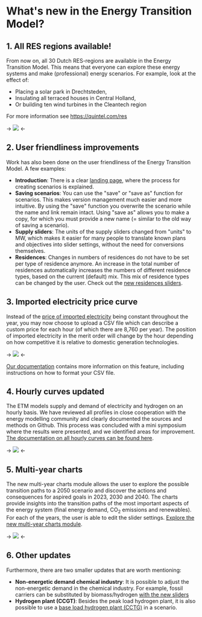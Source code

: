 # What's new in the Energy Transition Model?

## 1. All RES regions available!

From now on, all 30 Dutch RES-regions are available in the Energy Transition
Model. This means that everyone can explore these energy systems and make
(professional) energy scenarios. For example, look at the effect of:

* Placing a solar park in Drechtsteden,
* Insulating all terraced houses in Central Holland,
* Or building ten wind turbines in the Cleantech region

For more information see https://quintel.com/res

-> ![](assets/pages/whats_new/resregions_en.png) <-

## 2. User friendliness improvements

Work has also been done on the user friendliness of the Energy Transition Model.
A few examples:

* **Introduction**: There is a clear [landing page][Workflow slide], where the
  process for creating scenarios is explained.
* **Saving scenarios**: You can use the "save" or "save as" function for
  scenarios. This makes version management much easier and more intuitive. By
  using the "save" function you overwrite the scenario while the name and link
  remain intact. Using "save as" allows you to make a copy, for which you must
  provide a new name (= similar to the old way of saving a scenario).
* **Supply sliders**: The units of the supply sliders changed from "units" to
  MW, which makes it easier for many people to translate known plans and
  objectives into slider settings, without the need for conversions themselves.
* **Residences**: Changes in numbers of residences do not have to be set per
  type of residence anymore. An increase in the total number of residences
  automatically increases the numbers of different residence types, based on the
  current (default) mix. This mix of residence types can be changed by the user.
  Check out the [new residences sliders][Housing stock slide].

## 3. Imported electricity price curve

Instead of the [price of imported electricity][Imported electricity cost slide]
being constant throughout the year, you may now choose to upload a CSV file
which can describe a custom price for each hour (of which there are 8,760 per
year). The position of imported electricity in the merit order will change by
the hour depending on how competitive it is relative to domestic generation
technologies.

-> ![](/assets/pages/whats_new/imported_electricity_price_en.png) <-

[Our documentation][Curve docs] contains more information on this feature,
including instructions on how to format your CSV file.

## 4. Hourly curves updated

The ETM models supply and demand of electricity and hydrogen on an hourly basis.
We have reviewed all profiles in close cooperation with the energy modelling
community and clearly documented the sources and methods on Github. This process
was concluded with a mini symposium where the results were presented, and we
identified areas for improvement. [The documentation on all hourly curves can be
found here][Curve docs].

-> ![](/assets/pages/whats_new/hourlyprofiles_en.png) <-

## 5. Multi-year charts

The new multi-year charts module allows the user to explore the possible
transition paths to a 2050 scenario and discover the actions and consequences
for aspired goals in 2023, 2030 and 2040. The charts provide insights into the
transition paths of the most important aspects of the energy system (final
energy demand, CO<sub>2</sub> emissions and renewables). For each of the years,
the user is able to edit the slider settings.
[Explore the new multi-year charts module][Multi year charts].

-> ![](/assets/pages/whats_new/myc_en.png) <-

## 6. Other updates

Furthermore, there are two smaller updates that are worth mentioning:

* **Non-energetic demand chemical industry**: It is possible to adjust the
  non-energetic demand in the chemical industry. For example, fossil carriers
  can be substituted by biomass/hydrogen [with the new sliders][Chemicals slide]
* **Hydrogen plant (CCGT)**: Besides the peak load hydrogen plant, it is also
  possible to use a [base load hydrogen plant (CCTG)][Hydrogen plants slide] in
  a scenario.

[Chemicals slide]: /scenario/demand/industry/chemicals
[Curve docs]: https://github.com/quintel/documentation/blob/master/general/curves.md
[Housing stock slide]: /scenario/demand/households/population-housing-stock
[Hydrogen plants slide]: /scenario/supply/electricity_renewable/hydrogen-plants
[Import price docs]: https://github.com/quintel/documentation/blob/master/general/costs_imported_electricity.md#uploaded-price-curves
[Imported electricity cost slide]: /scenario/costs/electricity_import_costs/costs-of-imported-electricity
[Multi year charts]: /multi_year_charts
[Workflow slide]: /scenario/overview/introduction/how-does-the-energy-transition-model-work
